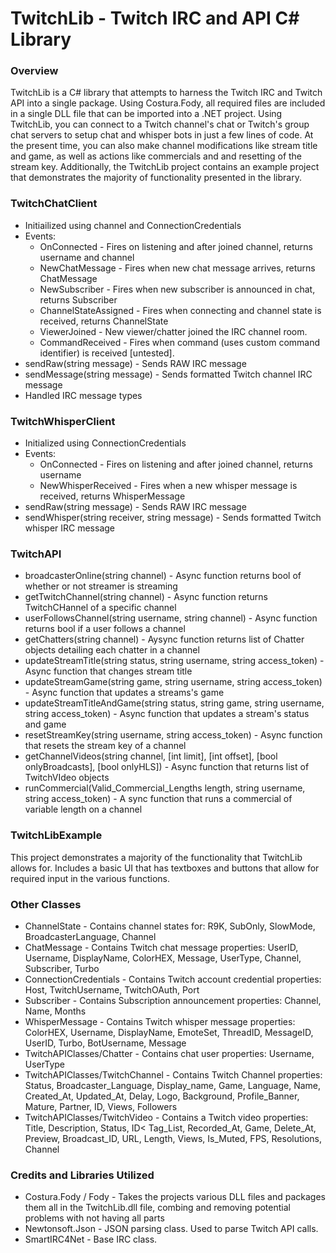 # TwitchLib - Twitch IRC and API C# Library
### Overview
TwitchLib is a C# library that attempts to harness the Twitch IRC and Twitch API into a single package. Using Costura.Fody, all required files are included in a single DLL file that can be imported into a .NET project.  Using TwitchLib, you can connect to a Twitch channel's chat or Twitch's group chat servers to setup chat and whisper bots in just a few lines of code. At the present time, you can also make channel modifications like stream title and game, as well as actions like commercials and and resetting of the stream key. Additionally, the TwitchLib project contains an example project that demonstrates the majority of functionality presented in the library.

### TwitchChatClient
- Initiailized using channel and ConnectionCredentials
- Events:
  * OnConnected - Fires on listening and after joined channel, returns username and channel
  * NewChatMessage - Fires when new chat message arrives, returns ChatMessage
  * NewSubscriber - Fires when new subscriber is announced in chat, returns Subscriber
  * ChannelStateAssigned - Fires when connecting and channel state is received, returns ChannelState
  * ViewerJoined - New viewer/chatter joined the IRC channel room.
  * CommandReceived - Fires when command (uses custom command identifier) is received [untested].
- sendRaw(string message) - Sends RAW IRC message
- sendMessage(string message) - Sends formatted Twitch channel IRC message
- Handled IRC message types

### TwitchWhisperClient
- Initialized using ConnectionCredentials
- Events:
  * OnConnected - Fires on listening and after joined channel, returns username
  * NewWhisperReceived - Fires when a new whisper message is received, returns WhisperMessage
- sendRaw(string message) - Sends RAW IRC message
- sendWhisper(string receiver, string message) - Sends formatted Twitch whisper IRC message

### TwitchAPI
- broadcasterOnline(string channel) - Async function returns bool of whether or not streamer is streaming
- getTwitchChannel(string channel) - Async function returns TwitchCHannel of a specific channel
- userFollowsChannel(string username, string channel) - Async function returns bool if a user follows a channel
- getChatters(string channel) - Aysync function returns list of Chatter objects detailing each chatter in a channel
- updateStreamTitle(string status, string username, string access_token) - Async function that changes stream title
- updateStreamGame(string game, string username, string access_token) - Async function that updates a streams's game
- updateStreamTitleAndGame(string status, string game, string username, string access_token) - Async function that updates a stream's status and game
- resetStreamKey(string username, string access_token) - Async function that resets the stream key of a channel
- getChannelVideos(string channel, [int limit], [int offset], [bool onlyBroadcasts], [bool onlyHLS]) - Async function that returns list of TwitchVIdeo objects
- runCommercial(Valid_Commercial_Lengths length, string username, string access_token) - A sync function that runs a commercial of variable length on a channel

### TwitchLibExample
This project demonstrates a majority of the functionality that TwitchLib allows for.  Includes a basic UI that has textboxes and buttons that allow for required input in the various functions.

### Other Classes
- ChannelState - Contains channel states for: R9K, SubOnly, SlowMode, BroadcasterLanguage, Channel
- ChatMessage - Contains Twitch chat message properties: UserID, Username, DisplayName, ColorHEX, Message, UserType, Channel, Subscriber, Turbo
- ConnectionCredentials - Contains Twitch account credential properties: Host, TwitchUsername, TwitchOAuth, Port
- Subscriber - Contains Subscription announcement properties: Channel, Name, Months
- WhisperMessage - Contains Twitch whisper message properties: ColorHEX, Username, DisplayName, EmoteSet, ThreadID, MessageID, UserID, Turbo, BotUsername, Message
- TwitchAPIClasses/Chatter - Contains chat user properties: Username, UserType
- TwitchAPIClasses/TwitchChannel - Contains Twitch Channel properties: Status, Broadcaster_Language, Display_name, Game, Language, Name, Created_At, Updated_At, Delay, Logo, Background, Profile_Banner, Mature, Partner, ID, Views, Followers
- TwitchAPIClasses/TwitchVideo - Contains a Twitch video properties: Title, Description, Status, ID< Tag_List, Recorded_At, Game, Delete_At, Preview, Broadcast_ID, URL, Length, Views, Is_Muted, FPS, Resolutions, Channel

### Credits and Libraries Utilized
- Costura.Fody / Fody - Takes the projects various DLL files and packages them all in the TwitchLib.dll file, combing and removing potential problems with not having all parts
- Newtonsoft.Json - JSON parsing class.  Used to parse Twitch API calls.
- SmartIRC4Net - Base IRC class.